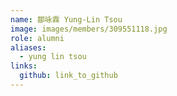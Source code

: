 ```yaml
---
name: 鄒咏霖 Yung-Lin Tsou 
image: images/members/309551118.jpg 
role: alumni
aliases:
  - yung lin tsou
links:
  github: link_to_github 
---
```

